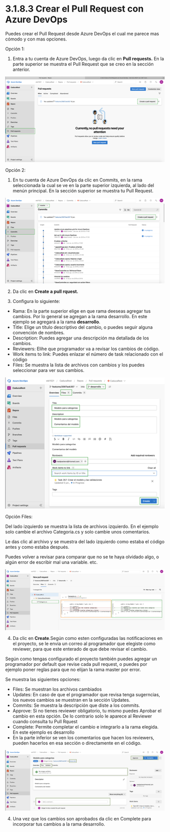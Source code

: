 # 3.1.8.3 Crear el Pull Request con Azure DevOps

Puedes crear el Pull Request desde Azure DevOps el cual me parece mas cómodo y con mas opciones.

Opción 1:

1. Entra a tu cuenta de Azure DevOps, luego da clic en **Pull requests.** En la parte superior se muestra el Pull Request que se creo en la sección anterior.

![](../../../.gitbook/assets/image%20%28471%29.png)

Opción 2:

1. En tu cuenta de Azure DevOps da clic en Commits, en la rama seleccionada la cual se ve en la parte superior izquierda, al lado del menún principal. En la sección superior se muestra tu Pull Request.

![](../../../.gitbook/assets/image%20%28476%29.png)

2. Da clic en **Create a pull rquest.** 

3. Configura lo siguiente:

* Rama: En la parte superior elige en que rama deeseas agregar tus cambios. Por lo general se agregan a la rama desarrollo. En este ejemplo se agregará a la rama **desarrollo**.
* Title: Elige un título descriptivo del cambio, o puedes seguir alguna convención de nombres.
* Description: Puedes agregar una descripción ma detallada de los cambios.
* Reviewers: Elihe que programador va a revisar los cambios de código.
* Work items to link: Puedes enlazar el número de task relacionado con el código
* Files: Se muestra la lista de archivos con cambios y los puedes seleccionar para ver sus cambios.

![](../../../.gitbook/assets/image%20%28480%29.png)

Opción Files:

Del lado izquierdo se muestra la lista de archivos izquierdo. En el ejemplo solo cambie el archivo Categoria.cs y solo cambie unos comentarios. 

Le das clic al archivo y se muestra del lado izquierdo como estaba el código antes y como estaba después.

Puedes volver a revisar para comparar que no se te haya olvidado algo, o algún error de escribir mal una variable. etc.

![](../../../.gitbook/assets/image%20%28473%29.png)

4. Da clic en **Create**.Según como esten configuradas las notificaciones en el proyecto, se le envia un correo al programador que elegiste como reviewer, para que este enterado de que debe revisar el cambio.

Según como tengas configurado el proyecto también puedes agregar un programador por default que revise cada pull request, o puedes por ejemplo poner reglas para que no elijan la rama master por error. 

Se muestra las siguientes opciones:

* Files: Se muestran los archivos cambiados
* Updates: En caso de que el programador que revisa tenga sugerncias, los nuevos cambios se muestran en la sección Updates.
* Commits: Se muestra la descripción que diste a los commits.
* Approve: Si no tienes reviewer obligatorio, tu mismo puedes Aprobar el cambio en esta opción. De lo contrario solo le aparece al Reviewer cuando consulta tu Pull Rquest
* Complete: Permite completar el cambio e integrarlo a la rama elegida. En este ejemplo es desarrollo
* En la parte inferior se ven los comentarios que hacen los reviewers, pueden hacerlos en esa sección o directamente en el código.

![](../../../.gitbook/assets/image%20%28477%29.png)

4. Una vez que los cambios son aprobados da clic en Complete para incorporar tus cambios a la rama desarrollo.



